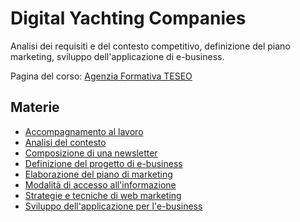 # Digital Yachting Companies

Analisi dei requisiti e del contesto competitivo, definizione del piano marketing, sviluppo dell'applicazione di e-business.

Pagina del corso: [Agenzia Formativa TESEO](http://www.teseoagenzia.it/digital-yachting-companies.html)

## Materie

- [Accompagnamento al lavoro](appunti/accompagnamento-al-lavoro.md)
- [Analisi del contesto](appunti/analisi-del-contesto.md)
- [Composizione di una newsletter](appunti/composizione-di-una-newsletter.md)
- [Definizione del progetto di e-business](appunti/definizione-del-progetto-di-e-business.md)
- [Elaborazione del piano di marketing](appunti/elaborazione-del-piano-di-marketing.md)
- [Modalità di accesso all'informazione](appunti/modalita-di-accesso-all-informazione.md)
- [Strategie e tecniche di web marketing](appunti/strategie-e-tecniche-di-web-marketing.md)
- [Sviluppo dell'applicazione per l'e-business](appunti/sviluppo-dell-applicazione-per-l-e-business.md)
